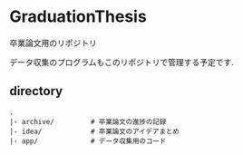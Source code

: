 # GraduationThesis

卒業論文用のリポジトリ

データ収集のプログラムもこのリポジトリで管理する予定です.


## directory

```
.
|- archive/         # 卒業論文の進捗の記録
|- idea/            # 卒業論文のアイデアまとめ
|- app/             # データ収集用のコード
```


